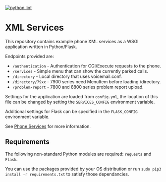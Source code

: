 [![python lint](https://github.com/usecallmanagernz/services/actions/workflows/pylint.yml/badge.svg?branch=master)](https://github.com/usecallmanagernz/services/actions/workflows/pylint.yml)

# XML Services

This repository contains example phone XML services as a WSGI application
written in Python/Flask.

Endpoints provided are:

* `/authentication` - Authentication for CGI/Execute requests to the phone.
* `/services` - Simple menu that can show the currently parked calls.
* `/directory` - Local directory that uses voicemail.conf.
* `/directory/79xx` - 7900 series need MenuItem before loading /directory.
* `/problem-report` - 7800 and 8800 series problem report upload.

Settings for the application are loaded from `config.yml`, the location of
this file can be changed by setting the `SERVICES_CONFIG` environment
variable.

Additional settings for Flask can be specified in the `FLASK_CONFIG`
environment variable.

See [Phone Services](http://usecallmanager.nz/phone-services-xml.html) for
more information.

## Requirements

The following non-standard Python modules are required: `requests` and `Flask`.

You can use the packages provided by your OS distribution or run
`sudo pip3 install -r requirements.txt` to satisfy those dependancies.
